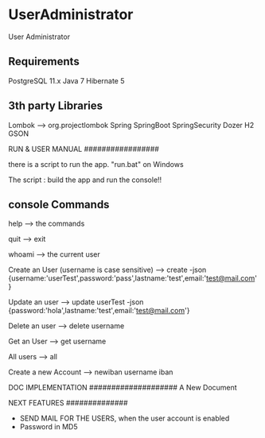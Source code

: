 # UserAdministrator
User Administrator


Requirements
--------------

PostgreSQL 11.x
Java 7
Hibernate 5


3th party Libraries
---------------------------
Lombok --> org.projectlombok
Spring SpringBoot
SpringSecurity 
Dozer
H2
GSON

RUN & USER MANUAL
#################

there is a script to run the app.   "run.bat" on Windows

The script :  build the app and run the console!!

console Commands
---------------------

help   --> the commands

quit   --> exit 

whoami --> the current user

Create an User (username is case sensitive)   --> create  -json {username:'userTest',password:'pass',lastname:'test',email:'test@mail.com'}

Update an user       --> update userTest -json {password:'hola',lastname:'test',email:'test@mail.com'}

Delete an user       -->  delete username

Get an User          --> get username

All users            --> all

Create a new Account --> newiban username iban


DOC IMPLEMENTATION
####################
A New Document 

NEXT FEATURES
##############

- SEND MAIL FOR THE USERS, when the user account is enabled
- Password in MD5

